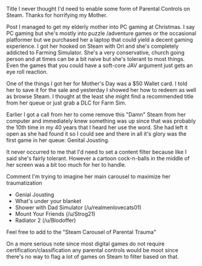 Title
I never thought I'd need to enable some form of Parental Controls on Steam. Thanks for horrifying my Mother.

Post
I managed to get my elderly mother into PC gaming at Christmas. I say PC gaming but she's mostly into puzzle /adventure games or the occasional platformer but we purchased her a laptop that could yield a decent gaming experience. I got her hooked on Steam with Ori and she's completely addicted to Farming Simulator. She's a very conservative, church going person and at times can be a bit naive but she's tolerant to most things. Even the games that you could have a soft-core JAV argument just gets an eye roll reaction. 

One of the things I got her for Mother's Day was a $50 Wallet card. I told her to save it for the sale and yesterday I showed her how to redeem as well as browse Steam. I thought at the least she might find a recommended title from her queue or just grab a DLC for Farm Sim.

Earlier I got a call from her to come remove this "Damn" Steam from her computer and immediately knew something was up since that was probably the 10th time in my 40 years that I heard her use the word. She had left it open as she had found it so I could see and there in all it's glory was the first game in her queue: Genital Jousting. 

It never occurred to me that I'd need to set a content filter because like I said she's fairly tolerant. However a cartoon cock-n-balls in the middle of her screen was a bit too much for her to handle.

Comment
I'm trying to imagine her main carousel to maximize her traumatization

* Genial Jousting
* What's under your blanket
* Shower with Dad Simulator (/u/realmenlovecats01)
* Mount Your Friends (/u/Strog21)
* Radiator 2 (/u/Blodoffer)

Feel free to add to the "Steam Carousel of Parental Trauma"


On a more serious note since most digital games do not require certification/classification any parental controls would be moot since there's no way to flag a lot of games on Steam to filter based on that. 
